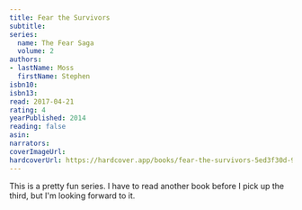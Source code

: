 ```yaml
---
title: Fear the Survivors
subtitle:
series:
  name: The Fear Saga
  volume: 2
authors:
- lastName: Moss
  firstName: Stephen
isbn10:
isbn13:
read: 2017-04-21
rating: 4
yearPublished: 2014
reading: false
asin:
narrators:
coverImageUrl: 
hardcoverUrl: https://hardcover.app/books/fear-the-survivors-5ed3f30d-9ef0-4620-80e2-186d61f3a4c7/editions/31080530
---
```

This is a pretty fun series. I have to read another book before I pick up the third, but I'm looking forward to it.
